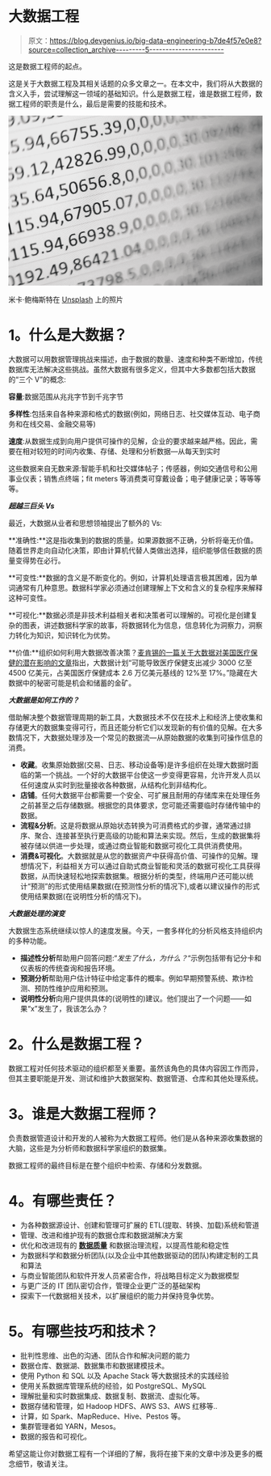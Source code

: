 # 大数据工程

> 原文：<https://blog.devgenius.io/big-data-engineering-b7de4f57e0e8?source=collection_archive---------5----------------------->

这是数据工程师的起点。

这是关于大数据工程及其相关话题的众多文章之一。在本文中，我们将从大数据的含义入手，尝试理解这一领域的基础知识。什么是数据工程，谁是数据工程师，数据工程师的职责是什么，最后是需要的技能和技术。

![](img/be33aed9b50509282d19c55afb81e6f4.png)

米卡·鲍梅斯特在 [Unsplash](https://unsplash.com?utm_source=medium&utm_medium=referral) 上的照片

# **1。什么是大数据？**

大数据可以用数据管理挑战来描述，由于数据的数量、速度和种类不断增加，传统数据库无法解决这些挑战。虽然大数据有很多定义，但其中大多数都包括大数据的“三个 V”的概念:

**容量**:数据范围从兆兆字节到千兆字节

**多样性**:包括来自各种来源和格式的数据(例如，网络日志、社交媒体互动、电子商务和在线交易、金融交易等)

**速度**:从数据生成到向用户提供可操作的见解，企业的要求越来越严格。因此，需要在相对较短的时间内收集、存储、处理和分析数据—从每天到实时

这些数据来自无数来源:智能手机和社交媒体帖子；传感器，例如交通信号和公用事业仪表；销售点终端；fit meters 等消费类可穿戴设备；电子健康记录；等等等等。

***超越三巨头 Vs***

最近，大数据从业者和思想领袖提出了额外的 Vs:

**准确性:**这是指收集到的数据的质量。如果源数据不正确，分析将毫无价值。随着世界走向自动化决策，即由计算机代替人类做出选择，组织能够信任数据的质量变得势在必行。

**可变性:**数据的含义是不断变化的。例如，计算机处理语言极其困难，因为单词通常有几种意思。数据科学家必须通过创建理解上下文和含义的复杂程序来解释这种可变性。

**可视化:**数据必须是非技术利益相关者和决策者可以理解的。可视化是创建复杂的图表，讲述数据科学家的故事，将数据转化为信息，信息转化为洞察力，洞察力转化为知识，知识转化为优势。

**价值:**组织如何利用大数据改善决策？[麦肯锡的一篇关于大数据对美国医疗保健的潜在影响的文章](http://www.mckinsey.com/insights/health_systems_and_services/the_big-data_revolution_in_us_health_care)指出，大数据计划“可能导致医疗保健支出减少 3000 亿至 4500 亿美元，占美国医疗保健成本 2.6 万亿美元基线的 12%至 17%。”隐藏在大数据中的秘密可能是机会和储蓄的金矿。

***大数据是如何工作的？***

借助解决整个数据管理周期的新工具，大数据技术不仅在技术上和经济上使收集和存储更大的数据集变得可行，而且还能分析它们以发现新的有价值的见解。在大多数情况下，大数据处理涉及一个常见的数据流—从原始数据的收集到可操作信息的消费。

*   **收藏**。收集原始数据(交易、日志、移动设备等)是许多组织在处理大数据时面临的第一个挑战。一个好的大数据平台使这一步变得更容易，允许开发人员以任何速度从实时到批量接收各种数据，从结构化到非结构化。
*   **店铺**。任何大数据平台都需要一个安全、可扩展且耐用的存储库来在处理任务之前甚至之后存储数据。根据您的具体要求，您可能还需要临时存储传输中的数据。
*   **流程&分析**。这是将数据从原始状态转换为可消费格式的步骤，通常通过排序、聚合、连接甚至执行更高级的功能和算法来实现。然后，生成的数据集将被存储以供进一步处理，或通过商业智能和数据可视化工具供消费使用。
*   **消费&可视化**。大数据就是从您的数据资产中获得高价值、可操作的见解。理想情况下，利益相关方可以通过自助式商业智能和灵活的数据可视化工具获得数据，从而快速轻松地探索数据集。根据分析的类型，终端用户还可能以统计“预测”的形式使用结果数据(在预测性分析的情况下),或者以建议操作的形式使用结果数据(在说明性分析的情况下)。

***大数据处理的演变***

大数据生态系统继续以惊人的速度发展。今天，一套多样化的分析风格支持组织内的多种功能。

*   **描述性分析**帮助用户回答问题:“*发生了什么，为什么？*“示例包括带有记分卡和仪表板的传统查询和报告环境。
*   **预测分析**帮助用户估计特征中给定事件的概率。例如早期预警系统、欺诈检测、预防性维护应用和预测。
*   **说明性分析**向用户提供具体的(说明性的)建议。他们提出了一个问题——如果“x”发生了，我该怎么办？

# **2。什么是数据工程？**

数据工程对任何技术驱动的组织都至关重要。虽然该角色的具体内容因工作而异，但其主要职能是开发、测试和维护大数据架构、数据管道、仓库和其他处理系统。

# **3。谁是大数据工程师？**

负责数据管道设计和开发的人被称为大数据工程师。他们是从各种来源收集数据的大脑，这些是为分析师和数据科学家组织的数据集。

数据工程师的最终目标是在整个组织中检索、存储和分发数据。

# **4。有哪些责任？**

*   为各种数据源设计、创建和管理可扩展的 ETL(提取、转换、加载)系统和管道
*   管理、改进和维护现有的数据仓库和数据湖解决方案
*   优化和改进现有的 [**数据质量**](https://careerfoundry.com/en/blog/data-analytics/what-is-data-quality/) 和数据治理流程，以提高性能和稳定性
*   为数据科学和数据分析团队(以及企业中其他数据驱动的团队)构建定制的工具和算法
*   与商业智能团队和软件开发人员紧密合作，将战略目标定义为数据模型
*   与更广泛的 IT 团队密切合作，管理企业更广泛的基础架构
*   探索下一代数据相关技术，以扩展组织的能力并保持竞争优势。

# **5。有哪些技巧和技术？**

*   批判性思维、出色的沟通、团队合作和解决问题的能力
*   数据仓库、数据湖、数据集市和数据建模技术。
*   使用 Python 和 SQL 以及 Apache Stack 等大数据技术的实践经验
*   使用关系数据库管理系统的经验，如 PostgreSQL、MySQL
*   理解批量和实时数据集成、数据复制、数据流、虚拟化等。
*   数据存储和管理，如 Hadoop HDFS、AWS S3、AWS 红移等..
*   计算，如 Spark、MapReduce、Hive、Pestos 等。
*   集群管理者如 YARN，Mesos。
*   数据的报告和可视化。

希望这能让你对数据工程有一个详细的了解，我将在接下来的文章中涉及更多的概念细节，敬请关注。